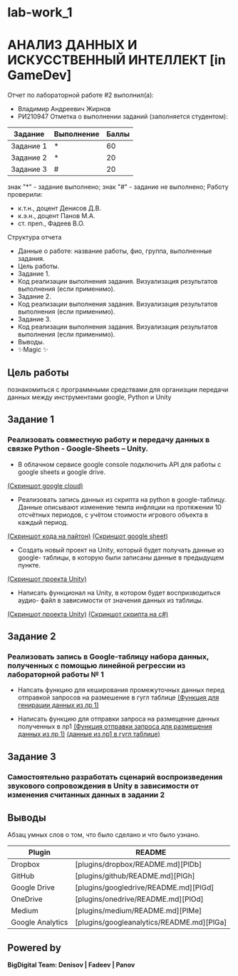 # lab-work_1
 # АНАЛИЗ ДАННЫХ И ИСКУССТВЕННЫЙ ИНТЕЛЛЕКТ [in GameDev]
Отчет по лабораторной работе #2 выполнил(а):
- Владимир Андреевич Жирнов
- РИ210947
Отметка о выполнении заданий (заполняется студентом):

| Задание | Выполнение | Баллы |
| ------ | ------ | ------ |
| Задание 1 | * | 60 |
| Задание 2 | * | 20 |
| Задание 3 | # | 20 |

знак "*" - задание выполнено; знак "#" - задание не выполнено;
Работу проверили:
- к.т.н., доцент Денисов Д.В.
- к.э.н., доцент Панов М.А.
- ст. преп., Фадеев В.О.


Структура отчета

- Данные о работе: название работы, фио, группа, выполненные задания.
- Цель работы.
- Задание 1.
- Код реализации выполнения задания. Визуализация результатов выполнения (если применимо).
- Задание 2.
- Код реализации выполнения задания. Визуализация результатов выполнения (если применимо).
- Задание 3.
- Код реализации выполнения задания. Визуализация результатов выполнения (если применимо).
- Выводы.
- ✨Magic ✨

## Цель работы
познакомиться с программными средствами для организции
передачи данных между инструментами google, Python и Unity

## Задание 1
### Реализовать совместную работу и передачу данных в связке Python - Google-Sheets – Unity.

- В облачном сервисе google console подключить API для работы с google
sheets и google drive.

[(Скриншот google cloud)](https://github.com/Nthokar/lab-work_1/screenshots/lab_2/2.1.1.jpg)

- Реализовать запись данных из скрипта на python в google-таблицу. Данные
описывают изменение темпа инфляции на протяжении 10 отсчётных периодов, с
учётом стоимости игрового объекта в каждый период.

[(Скриншот кода на пайтон)](https://github.com/Nthokar/lab-work_1/screenshots/lab_2/2.1.jpg)
[(Скриншот google sheet)](https://github.com/Nthokar/lab-work_1/screenshots/lab_2/2.2.jpg)

- Создать новый проект на Unity, который будет получать данные из google-
таблицы, в которую были записаны данные в предыдущем пункте.

[(Скриншот проекта Unity)](https://github.com/Nthokar/lab-work_1/screenshots/lab_2/2.3.jpg)

- Написать функционал на Unity, в котором будет воспризводиться аудио-
файл в зависимости от значения данных из таблицы.

[(Скриншот проекта Unity)](https://github.com/Nthokar/lab-work_1/screenshots/lab_2/2.4.jpg)
[(Скриншот скрипта на c#)](https://github.com/Nthokar/lab-work_1/screenshots/lab_2/2.4.2.jpg)

## Задание 2
### Реализовать запись в Google-таблицу набора данных, полученных с помощью линейной регрессии из лабораторной работы № 1

 - Напсать функцию для кеширования промежуточных данных перед отправкой запросов на размешение в гугл таблице
[(Функция для генирации данных из лр 1)](https://github.com/Nthokar/lab-work_1/screenshots/lab_2/2.7.jpg)

- Написать функцию для отправки запроса на размещение данных полученных в лр1
[(Функция отправки запроса для размещения данных из лр 1)](https://github.com/Nthokar/lab-work_1/screenshots/lab_2/2.8.jpg)
[(данные из лр1 в гугл таблице)](https://github.com/Nthokar/lab-work_1/screenshots/lab_2/2.6.jpg)





## Задание 3
### Самостоятельно разработать сценарий воспроизведения звукового сопровождения в Unity в зависимости от изменения считанных данных в задании 2

## Выводы

Абзац умных слов о том, что было сделано и что было узнано.

| Plugin | README |
| ------ | ------ |
| Dropbox | [plugins/dropbox/README.md][PlDb] |
| GitHub | [plugins/github/README.md][PlGh] |
| Google Drive | [plugins/googledrive/README.md][PlGd] |
| OneDrive | [plugins/onedrive/README.md][PlOd] |
| Medium | [plugins/medium/README.md][PlMe] |
| Google Analytics | [plugins/googleanalytics/README.md][PlGa] |

## Powered by

**BigDigital Team: Denisov | Fadeev | Panov**
